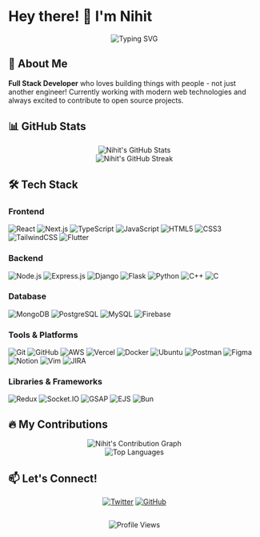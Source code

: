 # Hey there! 👋 I'm Nihit

<div align="center">
  <img src="https://readme-typing-svg.herokuapp.com?font=Fira+Code&pause=1000&color=36BCF7&width=435&lines=Full+Stack+Developer;JavaScript+Enthusiast;Open+Source+Contributor;Always+Learning+New+Things" alt="Typing SVG" />
</div>

## 🚀 About Me

**Full Stack Developer** who loves building things with people - not just another engineer! Currently working with modern web technologies and always excited to contribute to open source projects.

## 📊 GitHub Stats

<div align="center">
  <img src="https://github-readme-stats.vercel.app/api?username=nee-hit476&show_icons=true&theme=radical" alt="Nihit's GitHub Stats" />
</div>

<div align="center">
  <img src="https://streak-stats.demolab.com?user=nee-hit476&theme=radical" alt="Nihit's GitHub Streak" />
</div>


## 🛠️ Tech Stack

### Frontend
![React](https://img.shields.io/badge/-React-61DAFB?style=flat-square&logo=react&logoColor=black)
![Next.js](https://img.shields.io/badge/-Next.js-000000?style=flat-square&logo=next.js&logoColor=white)
![TypeScript](https://img.shields.io/badge/-TypeScript-3178C6?style=flat-square&logo=typescript&logoColor=white)
![JavaScript](https://img.shields.io/badge/-JavaScript-F7DF1E?style=flat-square&logo=javascript&logoColor=black)
![HTML5](https://img.shields.io/badge/-HTML5-E34F26?style=flat-square&logo=html5&logoColor=white)
![CSS3](https://img.shields.io/badge/-CSS3-1572B6?style=flat-square&logo=css3&logoColor=white)
![TailwindCSS](https://img.shields.io/badge/-TailwindCSS-38B2AC?style=flat-square&logo=tailwind-css&logoColor=white)
![Flutter](https://img.shields.io/badge/-Flutter-02569B?style=flat-square&logo=flutter&logoColor=white)

### Backend
![Node.js](https://img.shields.io/badge/-Node.js-339933?style=flat-square&logo=node.js&logoColor=white)
![Express.js](https://img.shields.io/badge/-Express.js-000000?style=flat-square&logo=express&logoColor=white)
![Django](https://img.shields.io/badge/-Django-092E20?style=flat-square&logo=django&logoColor=white)
![Flask](https://img.shields.io/badge/-Flask-000000?style=flat-square&logo=flask&logoColor=white)
![Python](https://img.shields.io/badge/-Python-3776AB?style=flat-square&logo=python&logoColor=white)
![C++](https://img.shields.io/badge/-C++-00599C?style=flat-square&logo=c%2B%2B&logoColor=white)
![C](https://img.shields.io/badge/-C-A8B9CC?style=flat-square&logo=c&logoColor=black)

### Database
![MongoDB](https://img.shields.io/badge/-MongoDB-47A248?style=flat-square&logo=mongodb&logoColor=white)
![PostgreSQL](https://img.shields.io/badge/-PostgreSQL-336791?style=flat-square&logo=postgresql&logoColor=white)
![MySQL](https://img.shields.io/badge/-MySQL-4479A1?style=flat-square&logo=mysql&logoColor=white)
![Firebase](https://img.shields.io/badge/-Firebase-FFCA28?style=flat-square&logo=firebase&logoColor=black)

### Tools & Platforms
![Git](https://img.shields.io/badge/-Git-F05032?style=flat-square&logo=git&logoColor=white)
![GitHub](https://img.shields.io/badge/-GitHub-181717?style=flat-square&logo=github&logoColor=white)
![AWS](https://img.shields.io/badge/-AWS-232F3E?style=flat-square&logo=amazon-aws&logoColor=white)
![Vercel](https://img.shields.io/badge/-Vercel-000000?style=flat-square&logo=vercel&logoColor=white)
![Docker](https://img.shields.io/badge/-Docker-2496ED?style=flat-square&logo=docker&logoColor=white)
![Ubuntu](https://img.shields.io/badge/-Ubuntu-E95420?style=flat-square&logo=ubuntu&logoColor=white)
![Postman](https://img.shields.io/badge/-Postman-FF6C37?style=flat-square&logo=postman&logoColor=white)
![Figma](https://img.shields.io/badge/-Figma-F24E1E?style=flat-square&logo=figma&logoColor=white)
![Notion](https://img.shields.io/badge/-Notion-000000?style=flat-square&logo=notion&logoColor=white)
![Vim](https://img.shields.io/badge/-Vim-019733?style=flat-square&logo=vim&logoColor=white)
![JIRA](https://img.shields.io/badge/-JIRA-0052CC?style=flat-square&logo=jira&logoColor=white)

### Libraries & Frameworks
![Redux](https://img.shields.io/badge/-Redux-764ABC?style=flat-square&logo=redux&logoColor=white)
![Socket.IO](https://img.shields.io/badge/-Socket.IO-010101?style=flat-square&logo=socket.io&logoColor=white)
![GSAP](https://img.shields.io/badge/-GSAP-88CE02?style=flat-square&logo=greensock&logoColor=white)
![EJS](https://img.shields.io/badge/-EJS-90A93A?style=flat-square&logo=ejs&logoColor=white)
![Bun](https://img.shields.io/badge/-Bun-000000?style=flat-square&logo=bun&logoColor=white)

## 🔥 My Contributions

<div align="center">
  <img src="https://github-readme-activity-graph.vercel.app/graph?username=nee-hit476&theme=react-dark&hide_border=true" alt="Nihit's Contribution Graph" />
</div>

<div align="center">
  <img src="https://github-readme-stats.vercel.app/api/top-langs/?username=nee-hit476&layout=compact&theme=radical" alt="Top Languages" />
</div>

## 📫 Let's Connect!

<div align="center">
  
[![Twitter](https://img.shields.io/badge/-Twitter-1DA1F2?style=for-the-badge&logo=twitter&logoColor=white)](https://x.com/ins_Nihit)
[![GitHub](https://img.shields.io/badge/-GitHub-181717?style=for-the-badge&logo=github&logoColor=white)](https://github.com/nee-hit476)

</div>

##

<div align="center">
  <img src="https://komarev.com/ghpvc/?username=hkirat&color=brightgreen" alt="Profile Views" />
</div>
